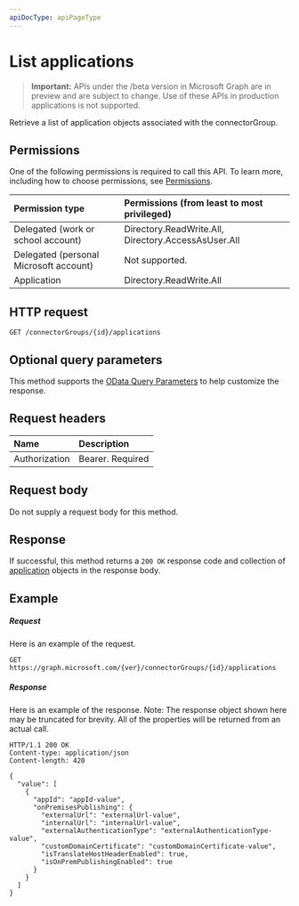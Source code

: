 ```yaml
---
apiDocType: apiPageType
---
```

# List applications

> **Important:** APIs under the /beta version in Microsoft Graph are in preview and are subject to change. Use of these APIs in production applications is not supported.

Retrieve a list of application objects associated with the connectorGroup.
## Permissions
One of the following permissions is required to call this API. To learn more, including how to choose permissions, see [Permissions](../../../concepts/permissions_reference.md).

|Permission type      | Permissions (from least to most privileged)              |
|:--------------------|:---------------------------------------------------------|
|Delegated (work or school account) | Directory.ReadWrite.All, Directory.AccessAsUser.All    |
|Delegated (personal Microsoft account) | Not supported.    |
|Application | Directory.ReadWrite.All |

## HTTP request
<!-- { "blockType": "ignored" } -->
```http
GET /connectorGroups/{id}/applications
```
## Optional query parameters
This method supports the [OData Query Parameters](https://developer.microsoft.com/graph/docs/concepts/query_parameters) to help customize the response.

## Request headers
| Name      |Description|
|:----------|:----------|
| Authorization  | Bearer. Required|

## Request body
Do not supply a request body for this method.

## Response

If successful, this method returns a `200 OK` response code and collection of [application](../resources/application.md) objects in the response body.
## Example
##### Request
Here is an example of the request.
<!-- {
  "blockType": "request",
  "name": "get_applications"
}-->
```http
GET https://graph.microsoft.com/{ver}/connectorGroups/{id}/applications
```
##### Response
Here is an example of the response. Note: The response object shown here may be truncated for brevity. All of the properties will be returned from an actual call.
<!-- {
  "blockType": "response",
  "truncated": true,
  "@odata.type": "microsoft.graph.application",
  "isCollection": true
} -->
```http
HTTP/1.1 200 OK
Content-type: application/json
Content-length: 420

{
  "value": [
    {
      "appId": "appId-value",
      "onPremisesPublishing": {
        "externalUrl": "externalUrl-value",
        "internalUrl": "internalUrl-value",
        "externalAuthenticationType": "externalAuthenticationType-value",
        "customDomainCertificate": "customDomainCertificate-value",
        "isTranslateHostHeaderEnabled": true,
        "isOnPremPublishingEnabled": true
      }
    }
  ]
}
```

<!-- uuid: 8fcb5dbc-d5aa-4681-8e31-b001d5168d79
2015-10-25 14:57:30 UTC -->
<!-- {
  "type": "#page.annotation",
  "description": "List applications",
  "keywords": "",
  "section": "documentation",
  "tocPath": ""
}-->
